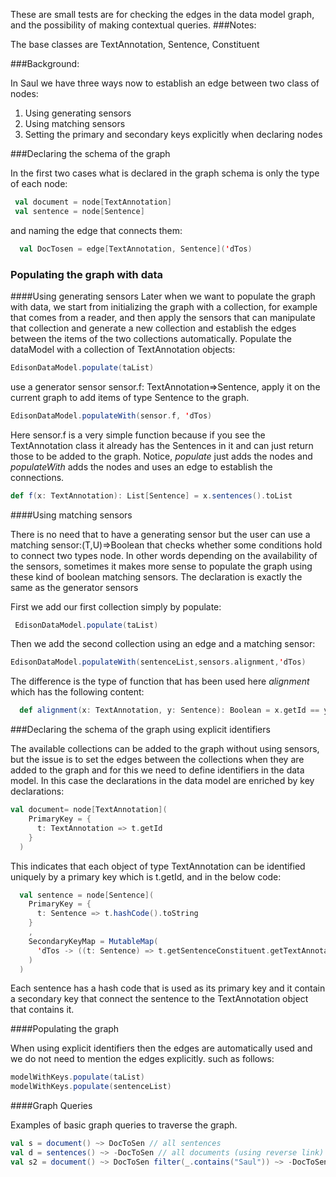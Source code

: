 

These are small tests are for checking the edges in the data model graph, and the possibility of making contextual queries.
###Notes:

The base classes are TextAnnotation, Sentence, Constituent

###Background:

In Saul we have three ways now to establish an edge between two class of nodes:

1. Using generating sensors
2. Using matching sensors
3. Setting the primary and secondary keys explicitly when declaring nodes

###Declaring the schema of the graph

In the first two cases what is declared in the graph schema is only the type of each node:

```scala
 val document = node[TextAnnotation]
 val sentence = node[Sentence]
```
and naming the edge that connects them:

```scala
  val DocTosen = edge[TextAnnotation, Sentence]('dTos)
```

### Populating the graph with data
####Using generating sensors
Later when we want to populate the graph with data, we start from initializing the graph with a collection,
for example that comes from a reader, and then apply the sensors that can manipulate that collection and
generate a new collection and establish the edges between the items of the two collections automatically.
Populate the dataModel with a collection of TextAnnotation objects:

```scala
EdisonDataModel.populate(taList)
```
use a generator sensor sensor.f: TextAnnotation=>Sentence, apply it on the current graph to  add items of type Sentence to the graph.

```scala
EdisonDataModel.populateWith(sensor.f, 'dTos)
```
Here sensor.f is a very simple function because if you see the TextAnnotation class it already has the Sentences in it and can just return those to be added to the graph. Notice, *populate* just
  adds the nodes and *populateWith* adds the nodes and uses an edge to establish the connections.
```scala
def f(x: TextAnnotation): List[Sentence] = x.sentences().toList
```
####Using matching sensors

There is no need that to have a generating sensor but the user can use a matching sensor:(T,U)=>Boolean
that checks whether some conditions hold to connect two types node. In other words depending on
the availability of the sensors, sometimes it makes more sense to populate the graph using
these kind of boolean matching sensors. The declaration is exactly the same as the generator sensors

 First we add our first collection simply by populate:

```scala
 EdisonDataModel.populate(taList)
```
Then we add the second collection using an edge and a matching sensor:

```scala
EdisonDataModel.populateWith(sentenceList,sensors.alignment,'dTos)
```
The difference is the type of function that has been used here *alignment*
which has the following content:

```scala
  def alignment(x: TextAnnotation, y: Sentence): Boolean = x.getId == y.getSentenceConstituent.getTextAnnotation.getId
 ```

###Declaring the schema of the graph using explicit identifiers

The available collections can be added to the graph without using sensors, but the issue is to set the edges between the collections when they are added to the graph and
for this we need to define identifiers in the data model.
In this case the declarations in the data model are enriched by key declarations:
```scala
val document= node[TextAnnotation](
    PrimaryKey = {
      t: TextAnnotation => t.getId
    }
  )
```
This indicates that each object of type TextAnnotation can be identified uniquely by a primary key which is t.getId, and in the below code:
```scala
  val sentence = node[Sentence](
    PrimaryKey = {
      t: Sentence => t.hashCode().toString
    }
    ,
    SecondaryKeyMap = MutableMap(
      'dTos -> ((t: Sentence) => t.getSentenceConstituent.getTextAnnotation.getId)
    )
  )
```
Each sentence has a hash code that is used as its primary key and it contain a secondary key that connect the sentence to the
TextAnnotation object that contains it.

####Populating the graph

When using explicit identifiers then the edges are automatically used and we do not need to mention the edges explicitly.
such as follows:

```scala
modelWithKeys.populate(taList)
modelWithKeys.populate(sentenceList)
```

####Graph Queries

Examples of basic graph queries to traverse the graph.

```scala
val s = document() ~> DocToSen // all sentences
val d = sentences() ~> -DocToSen // all documents (using reverse link)
val s2 = document() ~> DocToSen filter(_.contains("Saul")) ~> -DocToSen // all sentences in documents that contain "Saul"
```
